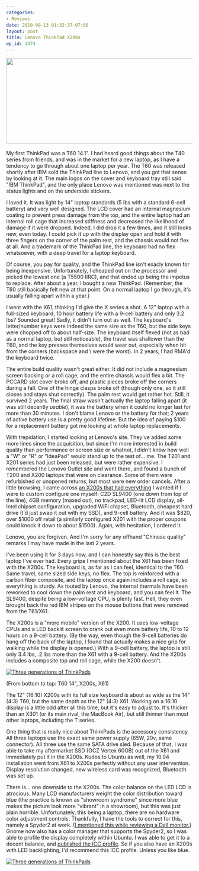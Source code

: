 ```yaml
---
categories:
- Reviews
date: 2010-08-13 01:32:37-07:00
layout: post
title: Lenovo ThinkPad X200s
wp_id: 1474
---
```

<img src="/blog-media/2010/08/ThinkPad-X200s.jpg" alt="" title="ThinkPad X200s" width="600" height="231" class="aligncenter size-full wp-image-1476" srcset="/blog-media/2010/08/ThinkPad-X200s.jpg 600w, /blog-media/2010/08/ThinkPad-X200s-300x115.jpg 300w" sizes="(max-width: 600px) 100vw, 600px" />

My first ThinkPad was a T60 14.1". I had heard good things about the T40 series from friends, and was in the market for a new laptop, as I have a tendency to go through about one laptop per year. The T60 was released shortly after IBM sold the ThinkPad line to Lenovo, and you got that sense by looking at it. The main logos on the cover and keyboard tray still said "IBM ThinkPad", and the only place Lenovo was mentioned was next to the status lights and on the underside stickers.

I loved it. It was light by 14" laptop standards (5 lbs with a standard 6-cell battery) and very well designed. The LCD cover had an internal magnesium coating to prevent press damage from the top, and the entire laptop had an internal roll cage that increased stiffness and decreased the likelihood of damage if it were dropped. Indeed, I did drop it a few times, and it still looks new, even today. I could pick it up with the display open and hold it with three fingers on the corner of the palm rest, and the chassis would not flex at all. And a trademark of the ThinkPad line, the keyboard had no flex whatsoever, with a deep travel for a laptop keyboard.

Of course, you pay for quality, and the ThinkPad line isn't exacly known for being inexpensive. Unfortunately, I cheaped out on the processor and picked the lowest one (a T5500 IIRC), and that ended up being the impetus to replace. After about a year, I bought a new ThinkPad. (Remember, the T60 still basically felt new at that point. On a normal laptop I go through, it's usually falling apart within a year.)

I went with the X61, thinking I'd give the X series a shot. A 12" laptop with a full-sized keyboard, 10 hour battery life with a 9-cell battery and only 3.2 lbs? Sounded great! Sadly, it didn't turn out as well. The keyboard's letter/number keys were indeed the same size as the T60, but the side keys were chopped off to about half-size. The keyboard itself flexed (not as bad as a normal laptop, but still noticeable), the travel was shallower than the T60, and the key presses themselves would wear out, especially when hit from the corners (backspace and \ were the worst). In 2 years, I had RMA'd the keyboard twice.

The entire build quality wasn't great either. It did not include a magnesium screen backing or a roll cage, and the entire chassis would flex a bit. The PCCARD slot cover broke off, and plastic pieces broke off the corners during a fall. One of the hinge clasps broke off (though only one, so it still closes and stays shut correctly). The palm rest would get rather hot. Still, it survived 2 years. The final straw wasn't actually the laptop falling apart (it was still decently _usable_), it was the battery when it could no longer last for more than 30 minutes. I don't blame Lenovo or the battery for that; 2 years of active battery use is a pretty good lifetime. But the idea of paying $100 for a replacement battery got me looking at whole laptop replacements.

With trepidation, I started looking at Lenovo's site. They've added some more lines since the acquisition, but since I'm more interested in build quality than performance or screen size or whatnot, I didn't know how well a "W" or "R" or "IdeaPad" would stand up to the test of... me. The T201 and X201 series had just been released, but were rather expensive. I remembered the Lenovo Outlet site and went there, and found a bunch of T200 and X200 laptops that were on clearance. Some of them were refurbished or unopened returns, but most were new order cancels. After a little browsing, I came across [an X200s that had everything](http://outlet.lenovo.com/746r91fed4.html) I wanted if I were to custom configure one myself: C2D SL9400 (one down from top of the line), 4GB memory (maxed out), no trackpad, LED-lit LCD display, all-Intel chipset configuration, upgraded WiFi chipset, Bluetooth, cheapest hard drive (I'd just swap it out with my SSD), and 9-cell battery. And it was $820, over $1000 off retail (a similarly configured X201 with the proper coupons could knock it down to about $1500). Again, with hesitation, I ordered it.

Lenovo, you are forgiven. And I'm sorry for any offhand "Chinese quality" remarks I may have made in the last 2 years.

I've been using it for 3 days now, and I can honestly say this is the best laptop I've ever had. Every gripe I mentioned about the X61 has been fixed with the X200s. The keyboard is, as far as I can feel, identical to the T60. Same travel, same sized side keys, no flex. The top is reinforced with a carbon fiber composite, and the laptop once again includes a roll cage, so everything is sturdy. As touted by Lenovo, the internal thermals have been reworked to cool down the palm rest and keyboard, and you can feel it. The SL9400, despite being a low-voltage CPU, is plenty fast. Hell, they even brought back the red IBM stripes on the mouse buttons that were removed from the T61/X61.

The X200s is a "more mobile" version of the X200. It uses low-voltage CPUs and a LED backlit screen to crank out even more battery life, 10 to 12 hours on a 9-cell battery. (By the way, even though the 9-cell batteries do hang off the back of the laptop, I found that actually makes a nice grip for walking while the display is opened.) With a 9-cell battery, the laptop is still only 3.4 lbs, .2 lbs more than the X61 with a 9-cell battery. And the X200s includes a composite top and roll cage, while the X200 doesn't.

[<img src="https://farm5.static.flickr.com/4115/4887682848_90af8770c7.jpg" width="500" height="375" alt="Three generations of ThinkPads" />](https://www.flickr.com/photos/fo0bar/4887682848/ "Three generations of ThinkPads by Ryan Finnie, on Flickr")

(From bottom to top: T60 14", X200s, X61)

The 12" (16:10) X200s with its full size keyboard is about as wide as the 14" (4:3) T60, but the same depth as the 12" (4:3) X61. Working on a 16:10 display is a little odd after all this time, but it's easy to adjust to. It's thicker than an X301 (or its main rival, the MacBook Air), but still thinner than most other laptops, including the T series.

One thing that is really nice about ThinkPads is the accessory consistency. All three laptops use the exact same power supply (65W, 20v, same connector). All three use the same SATA drive sled. Because of that, I was able to take my aftermarket SSD (OCZ Vertex 60GB) out of the X61 and immediately put it in the X200s. Kudos to Ubuntu as well, my 10.04 installation went from X61 to X200s perfectly without any user intervention. Display resolution changed, new wireless card was recognized, Bluetooth was set up.

There is... one downside to the X200s. The color balance on the LED LCD is atrocious. Many LCD manufacturers weight the color distribution toward blue (the practice is known as "showroom syndrome" since more blue makes the picture look more "vibrant" in a showroom), but this was just plain horrible. Unfortunately, this being a laptop, there are no hardware color adjustment controls. Thankfully, I have the tools to correct for this, namely a Spyder2 at work. ([I mentioned this while reviewing a Dell monitor.](http://www.finnie.org/2009/04/07/review-dell-2209wa-22-e-ips-lcd/)) Gnome now also has a color manager that supports the Spyder2, so I was able to profile the display completely within Ubuntu. I was able to get it to a decent balance, and [published the ICC profile](http://www.finnie.org/software/icc/). So if you also have an X200s with LED backlighting, I'd recommend this ICC profile. Unless you like blue.

[<img src="https://farm5.static.flickr.com/4080/4887683098_84aa80503c.jpg" width="500" height="375" alt="Three generations of ThinkPads" />](https://www.flickr.com/photos/fo0bar/4887683098/ "Three generations of ThinkPads by Ryan Finnie, on Flickr")
